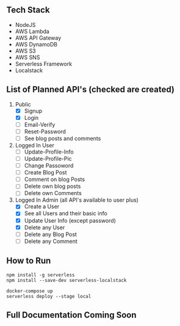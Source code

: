 ## Tech Stack

 - NodeJS
 - AWS Lambda
 - AWS API Gateway
 - AWS DynamoDB
 - AWS S3
 - AWS SNS
 - Serverless Framework
 - Localstack

## List of Planned API's (checked are created)

 1. Public
	 - [x] Signup
	 - [x] Login
     - [ ] Email-Verify
     - [ ] Reset-Password
     - [ ] See blog posts and comments
 2. Logged In User
     - [ ] Update-Profile-Info
     - [ ] Update-Profile-Pic
     - [ ] Change Passoword
     - [ ] Create Blog Post
     - [ ] Comment on blog Posts
     - [ ] Delete own blog posts
     - [ ] Delete own Comments
 3. Logged In Admin (all API's available to user plus)
     - [x] Create a User
     - [x] See all Users and their basic info
     - [x] Update User Info (except password)
     - [x] Delete any User
     - [ ] Delete any Blog Post
     - [ ] Delete any Comment

## How to Run

    npm install -g serverless
    npm install --save-dev serverless-localstack  
      
    docker-compose up
    serverless deploy --stage local

## Full Documentation Coming Soon
